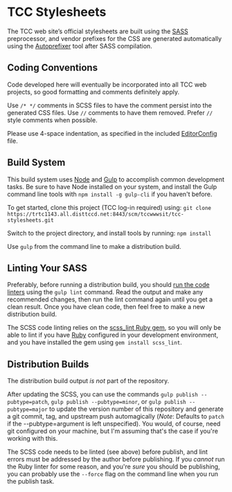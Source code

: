 # TCC Stylesheets

The TCC web site’s official stylesheets are built using the [SASS](http://sass-lang.com) preprocessor, and vendor prefixes for the CSS are generated automatically using the [Autoprefixer](https://github.com/postcss/autoprefixer) tool after SASS compilation.

## Coding Conventions

Code developed here will eventually be incorporated into all TCC web projects, so good formatting and comments definitely apply.

Use `/* */` comments in SCSS files to have the comment persist into the generated CSS files. Use `//` comments to have them removed. Prefer `//` style comments when possible.

Please use 4-space indentation, as specified in the included [EditorConfig]() file.

## Build System

This build system uses [Node](https://www.nodejs.org) and [Gulp](http://gulpjs.com) to accomplish common development tasks. Be sure to have Node installed on your system, and install the Gulp command line tools with `npm install -g gulp-cli` if you haven't before.

To get started, clone this project (TCC log-in required) using:
`git clone https://trtc1143.all.disttccd.net:8443/scm/tccwwwsit/tcc-stylesheets.git`

Switch to the project directory, and install tools by running:
`npm install`

Use `gulp` from the command line to make a distribution build.

## Linting Your SASS

Preferably, before running a distribution build, you should [run the code linters](http://stackoverflow.com/questions/8503559/what-is-linting) using the `gulp lint` command. Read the output and make any recommended changes, then run the lint command again until you get a clean result. Once you have clean code, then feel free to make a new distribution build.

The SCSS code linting relies on the [scss_lint Ruby gem](https://github.com/brigade/scss-lint), so you will only be able to lint if you have [Ruby](https://www.ruby-lang.org/en/) configured in your development environment, and you have installed the gem using `gem install scss_lint`.

## Distribution Builds

The distribution build output *is not* part of the repository.

After updating the SCSS, you can use the commands `gulp publish --pubtype=patch`, `gulp publish --pubtype=minor`, or `gulp publish --pubtype=major` to update the version number of this repository and generate a git commit, tag, and upstream push automagically (_Note_: Defaults to `patch` if the --pubtype=argument is left unspecified). You would, of course, need git configured on your machine, but I'm assuming that's the case if you're working with this.

The SCSS code needs to be linted (see above) before publish, and lint errors must be addressed by the author before publishing. If you *cannot* run the Ruby linter for some reason, and you're *sure* you should be publishing, you can probably use the `--force` flag on the command line when you run the publish task.
